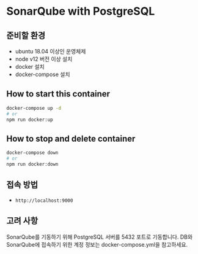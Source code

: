 # SonarQube with PostgreSQL

## 준비할 환경

- ubuntu 18.04 이상인 운영체제
- node v12 버전 이상 설치
- docker 설치
- docker-compose 설치

## How to start this container

```bash
docker-compose up -d
# or
npm run docker:up
```

## How to stop and delete container

```bash
docker-compose down
# or
npm run docker:down
```

## 접속 방법

- `http://localhost:9000`

## 고려 사항

SonarQube를 기동하기 위해 PostgreSQL 서버를 5432 포트로 기동합니다.
DB와 SonarQube에 접속하기 위한 계정 정보는 docker-compose.yml을 참고하세요.
